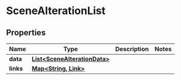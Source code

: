 

# SceneAlterationList


## Properties

Name | Type | Description | Notes
------------ | ------------- | ------------- | -------------
**data** | [**List&lt;SceneAlterationData&gt;**](SceneAlterationData.md) |  | 
**links** | [**Map&lt;String, Link&gt;**](Link.md) |  | 



